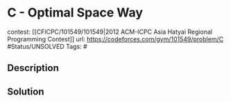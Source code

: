 # C - Optimal Space Way

contest: [[CFICPC/101549/101549|2012 ACM-ICPC Asia Hatyai Regional Programming Contest]]
url: https://codeforces.com/gym/101549/problem/C
#Status/UNSOLVED
Tags: #

## Description

## Solution

